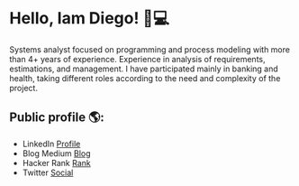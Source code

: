 # Hello, Iam Diego! 👋💻

Systems analyst focused on programming and process modeling with more than 4+ years of experience.
Experience in analysis of requirements, estimations, and management. I have participated mainly in banking and health, taking different roles according to the need and complexity of the project.

## Public profile 🌎:
- LinkedIn <a href="https://www.linkedin.com/in/dcortesnet">Profile</a>
- Blog Medium <a href="https://medium.com/@dcortes.net">Blog</a>
- Hacker Rank <a href="https://www.hackerrank.com/dcortes_net">Rank</a>
- Twitter <a href="https://twitter.com/dcortes_net">Social</a>

